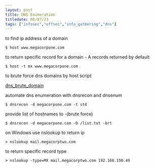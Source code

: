 ```yaml
---
layout: post
title: DNS Enumeration
titledate: 08/07/23
tags: ["infosec","offsec","info_gathering","dns"]
---
```


to find ip address of a domain

    $ host www.megacorpone.com

to return specific record for a domain - A records returned by default

    $ host -t mx www.megacorpone.com

to brute force dns domains by host script

[dns_brute_domain](https://www.github.com/st4rguard/OSCP/dns_brute_domain.rb)

automate dns enumeration with dnsrecon and dnsenum

    $ dnsrecon -d megacorpone.com -t std

provide list of hostnames to -(brute force)

    $ dnsrecon -d megacorpone.com -D /list.txt -brt

on Windows use nslookup to return ip

    > nslookup mail.megacorptwo.com

to return specific record type

    > nslookup -type=MX mail.megacorptwo.com 192.168.150.49
